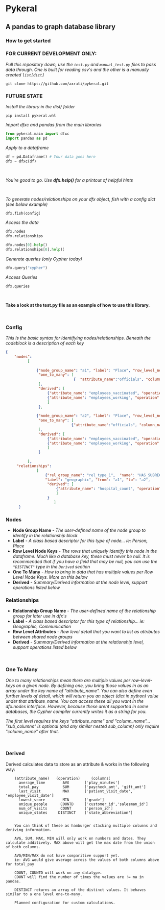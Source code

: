 # Pykeral

## A pandas to graph database library



### How to get started




### FOR CURRENT DEVELOPMENT ONLY:

*Pull this repository down, use the `test.py` and `manual_test.py` files to pass data through. One is built for reading csv's and the other is a manually created ```list[dict]```*  
```shell
git clone https://github.com/axrati/pykeral.git
```


### FUTURE STATE


*Install the library in the dist/ folder*  
```shell
pip install pykeral.whl
```

*Import dfxc and pandas from the main libraries*  
```python
from pykeral.main import dfxc
import pandas as pd
```

*Apply to a dataframe*  
```python
df = pd.Dataframe() # Your data goes here
dfx = dfxc(df)
```
<br>

*You're good to go. Use  **dfx.help()**  for a printout of helpful hints*

<br>

*To generate nodes/relationships on your dfx object, fish with a config dict (see below example)*  
```python
dfx.fish(config)
```

*Access the data*  
```python
dfx.nodes
dfx.relationships

dfx.nodes[0].help()
dfx.relationships[0].help()
```

*Generate queries (only Cypher today)*  
```python
dfx.query("cypher")
```

*Access Queries*  
```python
dfx.queries
```

<br>

**Take a look at the test.py file as an example of how to use this library.**

<br>

### Config

*This is the basic syntax for identifying nodes/relationships. Beneath the codeblock is a description of each key*  
```json
{
    "nodes": 
          [
          
              {"node_group_name": "a1", "label": "Place", "row_level_node_keys": ["State"], 
               "one_to_many": [
                               {  "attribute_name":"officials", "column_name":"leader_name" }
               ], 
               "derived": [
                   {"attribute_name": "employees_vaccinated", "operation": "SUM", "columns": ["Emp_Number_Vaccinated"]},
                   {"attribute_name": "employees_working", "operation": "SUM", "columns": ["Emp_Number_Working"]}
                   ]
               },
               
              {"node_group_name": "a2", "label": "Place", "row_level_node_keys": ["County"], 
               "one_to_many": [
                              {"attribute_name":"officials", "column_name":"leader_name", "sub_columns":[ {"column_name":"leader_child_name"}] }
               ], 
               "derived": [
                   {"attribute_name": "employees_vaccinated", "operation": "SUM", "columns": ["Emp_Number_Vaccinated"]},
                   {"attribute_name": "employees_working", "operation": "SUM", "columns": ["Emp_Number_Working"]}
                   ]
               }
               
          ], 
     "relationships": 
              [
                  {"rel_group_name": "rel_type_1",  "name": "HAS_SUBREGION",  "row_attributes": ["Mask Required"], 
                  "label": "geographic", "from": "a1", "to": "a2", 
                   "derived": [
                       {"attribute_name": "hospital_count", "operation": "SUM", "columns": ["Number of Hospitals"]}
                       ]
                   }
                      ]
      }
```


### Nodes

* **Node Group Name** - *The user-defined name of the node group to identify in the relationship block*
* **Label** - *A class based descriptor for this type of node... ie: Person, Place*
* **Row Level Node Keys** - *The rows that uniquely identify this node in the dataframe. Much like a database key, these must never be null. It is recommended that if you have a field that may be null, you can use the `"DISTINCT"` type in the `Derived` section*
* **One To Many** - *How to bring in data that has multiple values per Row Level Node Keys. More on this below*
* **Derived** - *Summary/Derived information at the node level, support operations listed below*

### Relationships

* **Relationship Group Name** - *The user-defined name of the relationship group for later use in dfx's*
* **Label** - *A class based descriptor for this type of relationship... ie: Geographic, Communication*
* **Row Level Attributes** - *Row level detail that you want to list as attributes between shared node groups*
* **Derived** - *Summary/Derived information at the relationship level, support operations listed below*


<br>

### One To Many
*One to many relationships mean there are multiple values per row-level-keys on a given node.*
*By defining one, you bring those values in as an array under the key name of "attribute_name".*
*You can also define even further levels of detail, which will return you an object (dict in python) value under that attribute_name. You can access these all you want in the dfx.nodes interface.*
*However, because these arent supported in some databases, the Cypher compiler currently writes it as a string for you.*

*The first level requires the keys "attribute_name" and "column_name"... "sub_columns" is optional (and any similar nested sub_column) only require "column_name" after that.*

<br>

### Derived

Derived calculates data to store as an attribute & works in the following way:
```
    (attribute_name)   (operation)     (columns)                
      average_time        AVG       ['play_minutes']                 
      total_pay           SUM       ['paycheck_amt', 'gift_amt']     
      last_visit          MAX       ['patient_visit_date', 'employee_visit_date']
      lowest_score        MIN       ['grade']
      unique_people      COUNTD     ['customer_id','salesman_id']
      num_of_visits      COUNT      ['person_id']
      unique_states     DISTINCT    ['state_abbreviation']      
                    
     
    You can think of these as hamburger stacking multiple columns and deriving information.
    
    AVG, SUM, MAX, MIN will only work on numbers and dates. They calculate additively. MAX above will get the max date from the union of both columns.

    AVG/MIN/MAX do not have comparitive support yet. 
    ie: AVG would give average across the values of both columns above for total_pay

    COUNT, COUNTD will work on any datatype. 
    COUNT will find the number of times the values are != na in pandas.

    DISTINCT returns an array of the distinct values. It behaves similar to a one level one-to-many.

    Planned configuration for custom calculations.
```


